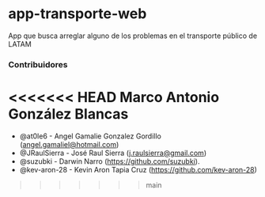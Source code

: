 # app-transporte-web
App que busca arreglar alguno de los problemas en el transporte público de LATAM


### Contribuidores
<<<<<<< HEAD
Marco Antonio González Blancas
=======
- @at0le6 - Angel Gamalie Gonzalez Gordillo (angel.gamaliel@hotmail.com)
- @JRaulSierra - José Raul Sierra (j.raulsierra@gmail.com)
- @suzubki - Darwin Narro (https://github.com/suzubki).
- @kev-aron-28 - Kevin Aron Tapia Cruz (https://github.com/kev-aron-28)
>>>>>>> main
